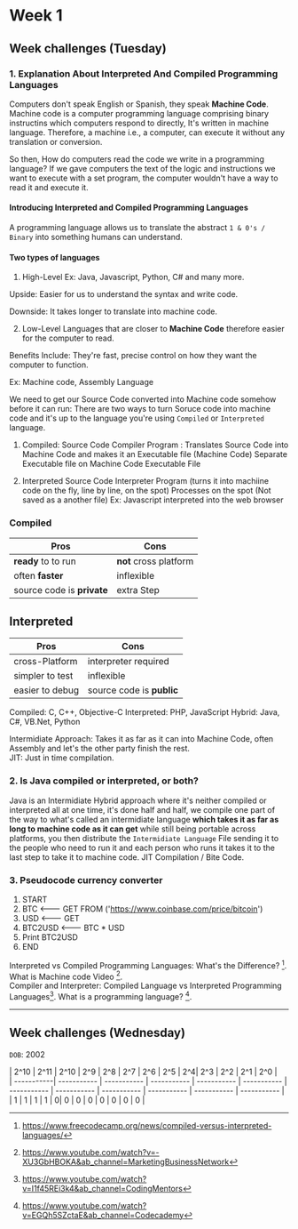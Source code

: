 # Week 1 
## Week challenges (Tuesday)

### 1. Explanation About Interpreted And Compiled Programming Languages
Computers don't speak English or Spanish, they speak **Machine Code**. Machine code is a computer programming language comprising binary instructins which computers respond to directly, It's written in machine language. Therefore, a machine i.e., a computer, can execute it without any translation or conversion.

So then, How do computers read the code we write in a programming language? 
If we gave computers the text of the logic and instructions we want to execute with a set program, the computer wouldn't have a way to read it and execute it. 
#### Introducing Interpreted and Compiled Programming Languages 
A programming language allows us to translate the abstract `1 & 0's / Binary` into something humans can understand. 

#### Two types of languages 
1. High-Level
Ex: Java, Javascript, Python, C# and many more.

Upside: Easier for us to understand the syntax and write code.

Downside: It takes longer to translate into machine code.

2. Low-Level
Languages that are closer to **Machine Code** therefore easier for the computer to read. 

Benefits Include: They're fast, precise control on how they want the computer to function.

Ex: Machine code, Assembly Language 

We need to get our Source Code converted into Machine code somehow before it can run: 
There are two ways to turn Soruce code into machine code and it's up to the language you're using `Compiled` or `Interpreted` language. 

1. Compiled:
Source Code
Compiler Program : Translates Source Code into Machine Code and makes it an Executable file (Machine Code)
Separate Executable file on Machine Code 
Executable File 


2. Interpreted
Source Code
Interpreter Program (turns it into machiine code on the fly, line by line, on the spot)
Processes on the spot (Not saved as a another file)
Ex: Javascript interpreted into the web browser 



### Compiled                                                
| Pros     | Cons |                                    
| ----------- | ----------- |                               
| **ready** to to run      | **not** cross platform       |     
| often **faster**  | inflexible        | inflexible  |    
| source code is **private**          | extra Step    |          

## Interpreted 
| Pros     | Cons |                                    
| ----------- | ----------- |                               
| cross-Platform     | interpreter required      |     
| simpler to test | inflexible        | often **slower** |    
| easier to debug         | source code is **public**   |         


Compiled: C, C++, Objective-C
Interpreted: PHP, JavaScript
Hybrid: Java, C#, VB.Net, Python 


Intermidiate Approach:
Takes it as far as it can into Machine Code, often Assembly and let's the other party finish the rest.  
JIT: Just in time compilation. 


### 2. Is Java compiled or interpreted, or both?

Java is an Intermidiate Hybrid approach where it's neither compiled or interpreted all at one time, it's done half and half, we compile one part of the way to what's called an intermidiate language **which takes it as far as long to machine code as it can get** while still being portable across platforms, you then distribute the `Intermidiate Language` File sending it to the people who need to run it and each person who runs it takes it to the last step to take it to machine code. JIT Compilation / Bite Code. 


### 3. Pseudocode currency converter
1. START 
2. BTC <--- GET FROM ('https://www.coinbase.com/price/bitcoin')
3. USD <--- GET 
4. BTC2USD <--- BTC * USD
5. Print BTC2USD
6. END

Interpreted vs Compiled Programming Languages: What's the Difference? [^1].
What is Machine code Video [^2].  
Compiler and Interpreter: Compiled Language vs Interpreted Programming Languages[^3].
What is a programming language? [^4].

[^1]: https://www.freecodecamp.org/news/compiled-versus-interpreted-languages/
[^2]: https://www.youtube.com/watch?v=-XU3GbHBOKA&ab_channel=MarketingBusinessNetwork
[^3]: https://www.youtube.com/watch?v=I1f45REi3k4&ab_channel=CodingMentors
[^4]: https://www.youtube.com/watch?v=EGQh5SZctaE&ab_channel=Codecademy
--- 

## Week challenges (Wednesday)
`DOB`: 2002

| 2^10 | 2^11 |  2^10 |   2^9  |   2^8    | 2^7 | 2^6 | 2^5 | 2^4|  2^3 | 2^2 | 2^1 |  2^0 |   
| -----------| ----------- |    ----------- |  ----------- |    ----------- |    ----------- |  ----------- |     ----------- |   ----------- |           ----------- | ----------- |  ----------- |         
| 1 | 1 |  1 | 1 | 0| 0 | 0 | 0 | 0 | 0 | 0 | 0 |
